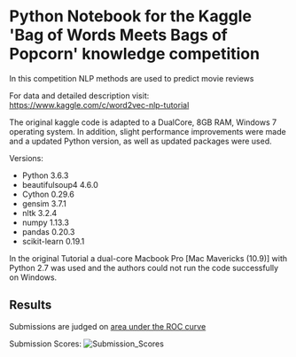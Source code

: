 # Python Notebook for the Kaggle 'Bag of Words Meets Bags of Popcorn' knowledge competition

In this competition NLP methods are used to predict movie reviews

For data and detailed description visit: https://www.kaggle.com/c/word2vec-nlp-tutorial

The original kaggle code is adapted to a DualCore, 8GB RAM, Windows 7 operating system. In addition, slight performance improvements were made and a updated Python version, as well as updated packages were used. 

Versions:
* Python 3.6.3
* beautifulsoup4 4.6.0
* Cython 0.29.6
* gensim 3.7.1
* nltk 3.2.4
* numpy 1.13.3
* pandas 0.20.3
* scikit-learn 0.19.1

In the original Tutorial a dual-core Macbook Pro [Mac Mavericks (10.9)] with Python 2.7 was used and the authors could not run the code successfully on Windows.

## Results

Submissions are judged on [area under the ROC curve](https://en.wikipedia.org/wiki/Receiver_operating_characteristic)

Submission Scores: 
![Submission_Scores](https://user-images.githubusercontent.com/7964959/55798511-6b832e00-5acf-11e9-92be-33d89da91e45.jpg)
